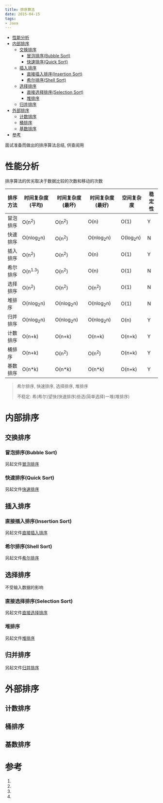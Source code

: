 ```yaml
---
title: 排序算法
date: 2015-04-15
tags:
- Java
---
```

<!-- TOC -->

- [性能分析](#性能分析)
- [内部排序](#内部排序)
    - [交换排序](#交换排序)
        - [冒泡排序(Bubble Sort)](#冒泡排序bubble-sort)
        - [快速排序(Quick Sort)](#快速排序quick-sort)
    - [插入排序](#插入排序)
        - [直接插入排序(Insertion Sort)](#直接插入排序insertion-sort)
        - [希尔排序(Shell Sort)](#希尔排序shell-sort)
    - [选择排序](#选择排序)
        - [直接选择排序(Selection Sort)](#直接选择排序selection-sort)
        - [堆排序](#堆排序)
    - [归并排序](#归并排序)
- [外部排序](#外部排序)
    - [计数排序](#计数排序)
    - [桶排序](#桶排序)
    - [基数排序](#基数排序)
- [参考](#参考)

<!-- /TOC -->

面试准备而做出的排序算法总结, 供查阅用
# 性能分析

排序算法的优劣取决于数据比较的次数和移动的次数

| 排序方法 | 时间复杂度(平均)     | 时间复杂度(最坏)     | 时间复杂度(最好)     | 空间复杂度           | 稳定性 |
| -------- | -------------------- | -------------------- | -------------------- | -------------------- | ------ |
| 冒泡排序 | O(n<sup>2</sup>)     | O(n<sup>2</sup>)     | O(n)                 | O(1)                 | Y      |
| 快速排序 | O(nlog<sub>2</sub>n) | O(n<sup>2</sup>)     | O(nlog<sub>2</sub>n) | O(log<sub>2</sub>n) | N      |
| 插入排序 | O(n<sup>2</sup>)     | O(n<sup>2</sup>)     | O(n)                 | O(1)                 | Y      |
| 希尔排序 | O(n<sup>1.3</sup>)   | O(n<sup>2</sup>)     | O(n)                 | O(1)                 | N      |
| 选择排序 | O(n<sup>2</sup>)     | O(n<sup>2</sup>)     | O(n<sup>2</sup>)     | O(1)                 | N      |
| 堆排序   | O(nlog<sub>2</sub>n) | O(nlog<sub>2</sub>n) | O(nlog<sub>2</sub>n) | O(1)                 | N      |
| 归并排序 | O(nlog<sub>2</sub>n) | O(nlog<sub>2</sub>n) | O(nlog<sub>2</sub>n) | O(n)                 | Y      |
| 计数排序 | O(n+k)               | O(n+k)               | O(n+k)               | O(n+k)               | Y      |
| 桶排序   | O(n+k)               | O(n<sup>2</sup>)     | O(n<sup>2</sup>)     | O(n+k)               | Y      |
| 基数排序 | O(n*k)               | O(n*k)               | O(n*k)               | O(n+k)               | Y      |

> 希尔排序, 快速排序, 选择排序, 堆排序
>
> 不稳定: 希(希尔)望快(快速排序)些选(简单选择)一堆(堆排序)

# 内部排序

## 交换排序

### 冒泡排序(Bubble Sort)

另起文件[冒泡排序](./01.sort/02.BubbleSort.md)

### 快速排序(Quick Sort)

另起文件[快速排序](./01.sort/03.QuickSort.md)

## 插入排序

### 直接插入排序(Insertion Sort)

另起文件[直接插入排序](./01.sort/04.InsertionSort.md)

### 希尔排序(Shell Sort)

另起文件[希尔排序](./01.sort/05.ShellSort.md)

## 选择排序

不受输入数据的影响

### 直接选择排序(Selection Sort)

另起文件[直接选择排序](./01.sort/06.SelectionSort.md)

### 堆排序

另起文件[堆排序](./01.sort/07.HeapSort.md)

## 归并排序

另起文件[归并排序](./01.sort/08.MergeSort.md)

# 外部排序

## 计数排序

## 桶排序

## 基数排序

# 参考

1. [](https://www.cnblogs.com/onepixel/articles/7674659.html)
2. [](http://www.sorting-algorithms.com/)
3. [](http://www.atool.org/sort.php)
4. [](http://tools.jb51.net/aideddesign/paixu_ys)
